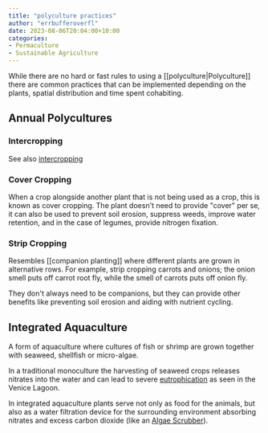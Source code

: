 ```yaml
---
title: "polyculture practices"
author: "errbufferoverfl"
date: 2023-08-06T20:04:00+10:00
categories:
- Permaculture
- Sustainable Agriculture
---
```

While there are no hard or fast rules to using a [[polyculture|Polyculture]] there are common practices that can be implemented depending on the plants, spatial distribution and time spent cohabiting.

## Annual Polycultures

### Intercropping

See also [intercropping](intercropping.md)

### Cover Cropping

When a crop alongside another plant that is not being used as a crop, this is known as cover cropping. The plant doesn't need to provide "cover" per se, it can also be used to prevent soil erosion, suppress weeds, improve water retention, and in the case of legumes, provide nitrogen fixation.

### Strip Cropping

Resembles [[companion planting]] where different plants are grown in alternative rows. For example, strip cropping carrots and onions; the onion smell puts off carrot root fly, while the smell of carrots puts off onion fly.

They don't always need to be companions, but they can provide other benefits like preventing soil erosion and aiding with nutrient cycling.

## Integrated Aquaculture

A form of aquaculture where cultures of fish or shrimp are grown together with seaweed, shellfish or micro-algae.

In a traditional monoculture the harvesting of seaweed crops releases nitrates into the water and can lead to severe [eutrophication](eutrophication.md) as seen in the Venice Lagoon.

In integrated aquaculture plants serve not only as food for the animals, but also as a water filtration device for the surrounding environment absorbing nitrates and excess carbon dioxide (like an [Algae Scrubber](aquarium-algae-scrubber.md)).
